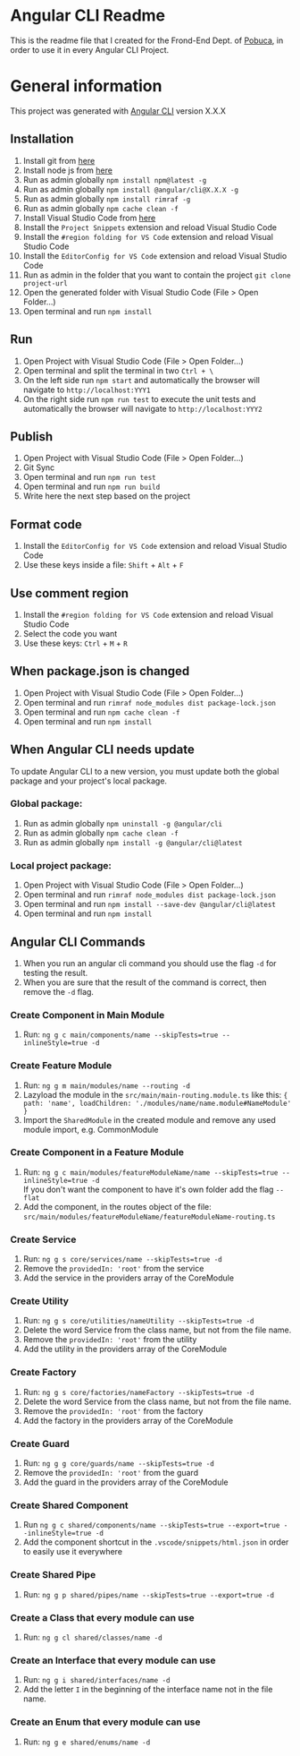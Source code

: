 # Angular CLI Readme
This is the readme file that I created for the Frond-End Dept. of [Pobuca](https://pobuca.com), in order to use it in every Angular CLI Project.


# General information
This project was generated with [Angular CLI](https://github.com/angular/angular-cli) version X.X.X


## Installation
  1. Install git from [here](https://git-scm.com/download/win)
  2. Install node js from [here](https://nodejs.org/en/download)
  3. Run as admin globally `npm install npm@latest -g`  
  4. Run as admin globally `npm install @angular/cli@X.X.X -g`  
  5. Run as admin globally `npm install rimraf -g`  
  6. Run as admin globally `npm cache clean -f` 
  7. Install Visual Studio Code from [here](https://code.visualstudio.com) 
  8. Install the `Project Snippets` extension and reload Visual Studio Code
  9. Install the `#region folding for VS Code` extension and reload Visual Studio Code
 10. Install the `EditorConfig for VS Code` extension and reload Visual Studio Code
 11. Run as admin in the folder that you want to contain the project `git clone project-url`
 12. Open the generated folder with Visual Studio Code (File > Open Folder...)
 13. Open terminal and run `npm install`


## Run
 1. Open Project with Visual Studio Code (File > Open Folder...)
 2. Open terminal and split the terminal in two `Ctrl + \`
 3. On the left side run `npm start` and automatically the browser will navigate to `http://localhost:YYY1`
 4. On the right side run `npm run test` to execute the unit tests and automatically the browser will navigate to `http://localhost:YYY2`


## Publish
 1. Open Project with Visual Studio Code (File > Open Folder...)
 2. Git Sync  
 3. Open terminal and run `npm run test`
 4. Open terminal and run `npm run build`   
 5. Write here the next step based on the project


## Format code
 1. Install the `EditorConfig for VS Code` extension and reload Visual Studio Code
 2. Use these keys inside a file: `Shift` + `Alt` + `F`


## Use comment region
 1. Install the `#region folding for VS Code` extension and reload Visual Studio Code
 2. Select the code you want
 3. Use these keys: `Ctrl` + `M` + `R`


## When package.json is changed
 1. Open Project with Visual Studio Code (File > Open Folder...)
 2. Open terminal and run `rimraf node_modules dist package-lock.json`  
 3. Open terminal and run `npm cache clean -f`  
 4. Open terminal and run `npm install`  


## When Angular CLI needs update
To update Angular CLI to a new version, you must update both the global package and your project's local package.  

### Global package:  
 1. Run as admin globally `npm uninstall -g @angular/cli`  
 2. Run as admin globally `npm cache clean -f`  
 3. Run as admin globally `npm install -g @angular/cli@latest`  

### Local project package:  
 1. Open Project with Visual Studio Code (File > Open Folder...)
 2. Open terminal and run `rimraf node_modules dist package-lock.json`     
 3. Open terminal and run `npm install --save-dev @angular/cli@latest`  
 4. Open terminal and run `npm install`  


## Angular CLI Commands
 1. When you run an angular cli command you should use the flag `-d` for testing the result.  
 2. When you are sure that the result of the command is correct, then remove the `-d` flag.

### Create Component in Main Module
 1. Run: `ng g c main/components/name --skipTests=true --inlineStyle=true -d`

### Create Feature Module
 1. Run: `ng g m main/modules/name --routing -d`  
 2. Lazyload the module in the `src/main/main-routing.module.ts` like this: `{ path: 'name', loadChildren: './modules/name/name.module#NameModule' }`
 3. Import the `SharedModule` in the created module and remove any used module import, e.g. CommonModule

### Create Component in a Feature Module
 1. Run: `ng g c main/modules/featureModuleName/name --skipTests=true --inlineStyle=true -d`    
    If you don't want the component to have it's own folder add the flag `--flat`
 2. Add the component, in the routes object of the file: `src/main/modules/featureModuleName/featureModuleName-routing.ts`

### Create Service
 1. Run: `ng g s core/services/name --skipTests=true -d`  
 2. Remove the `providedIn: 'root'` from the service
 2. Add the service in the providers array of the CoreModule

### Create Utility
 1. Run: `ng g s core/utilities/nameUtility --skipTests=true -d`  
 2. Delete the word Service from the class name, but not from the file name.
 3. Remove the `providedIn: 'root'` from the utility
 4. Add the utility in the providers array of the CoreModule

### Create Factory
 1. Run: `ng g s core/factories/nameFactory --skipTests=true -d`
 2. Delete the word Service from the class name, but not from the file name.
 3. Remove the `providedIn: 'root'` from the factory
 4. Add the factory in the providers array of the CoreModule

### Create Guard
 1. Run: `ng g g core/guards/name --skipTests=true -d`
 2. Remove the `providedIn: 'root'` from the guard
 3. Add the guard in the providers array of the CoreModule

### Create Shared Component
 1. Run `ng g c shared/components/name --skipTests=true --export=true --inlineStyle=true -d`
 2. Add the component shortcut in the `.vscode/snippets/html.json` in order to easily use it everywhere

### Create Shared Pipe
 1. Run: `ng g p shared/pipes/name --skipTests=true --export=true -d`  

### Create a Class that every module can use
 1. Run: `ng g cl shared/classes/name -d`  

### Create an Interface that every module can use
 1. Run: `ng g i shared/interfaces/name -d`  
 2. Add the letter `I` in the beginning of the interface name not in the file name.

### Create an Enum  that every module can use
 1. Run: `ng g e shared/enums/name -d`  
